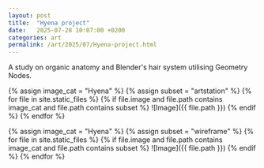 ```yaml
---
layout: post
title:  "Hyena project"
date:   2025-07-28 10:07:00 +0200
categories: art
permalink: /art/2025/07/Hyena-project.html
---
```

A study on organic anatomy and Blender's hair system utilising Geometry Nodes.

{% assign image_cat = "Hyena" %}
{% assign subset = "artstation" %}
{% for file in site.static_files %}
  {% if file.image and file.path contains image_cat and file.path contains subset %}
![Image]({{ file.path }})
  {% endif %}
{% endfor %}

{% assign image_cat = "Hyena" %}
{% assign subset = "wireframe" %}
{% for file in site.static_files %}
  {% if file.image and file.path contains image_cat and file.path contains subset %}
![Image]({{ file.path }})
  {% endif %}
{% endfor %}
